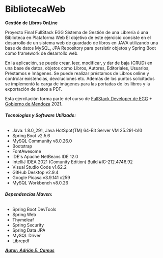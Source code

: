 # BibliotecaWeb
 <b>Gestión de Libros OnLine</b>
 
 Proyecto Final FullStack EGG
 Sistema de Gestión de una Librería ó una Biblioteca en Plataforma Web
 El objetivo de este ejercicio consiste en el desarrollo de un sistema web de guardado de libros en JAVA utilizando una base de datos MySQL, JPA Repository para persistir objetos y Spring Boot como framework de desarrollo web.
  
 En la aplicación, se puede crear, leer, modificar, y dar de baja (CRUD) en una base de datos, objetos como Libros, Autores, Editoriales, Usuarios, Préstamos e Imágenes. Se puede realizar préstamos de Libros online y controlar existencias, devoluciones etc.
 Además de los puntos solicitados se implementó la carga de imágenes para las portadas de los libros y la exportación de datos a PDF.

Esta ejercitación forma parte del curso de [FullStack Developer de EGG](https://carreras.eggeducacion.com/ar/programacion/) + [Gobierno de Mendoza](https://www.mendoza.gov.ar/prensa/economia-ofrece-mil-cupos-gratuitos-para-formar-programadores-de-todas-las-edades/) 2021.

###### **_Tecnologías y Software Utilizado:_**
- Java: 1.8.0_291, Java HotSpot(TM) 64-Bit Server VM 25.291-b10
- Spring Boot v2.5.6 
- MySQL Community v8.0.26.0 
- Bootstrap 
- FontAwesome
- IDE's Apache NetBeans IDE 12.0 
- IntelliJ IDEA 2021 (Comunity Edition) Build #IC-212.4746.92 
- Visual Studio Code v1.62.2
- GitHub Desktop v2.9.4 
- Google Picasa v3.9.141 c259 
- MySQL Workbench v8.0.26

###### **_Dependencias Maven:_**
- Spring Boot DevTools
- Spring Web
- Thymeleaf
- Spring Security
- Spring Data JPA
- MySQL Driver
- Librepdf

**_[<b>Autor: Adrián E. Camus</b>](https://acamus79.github.io/)_**




